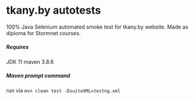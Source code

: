 tkany.by autotests
===================

100% Java Selenium automated smoke test for tkany.by website.
Made as diploma for Stormnet courses.

##### Requires
JDK 11
maven 3.8.6

##### Maven prompt command
run via 
`mvn clean test -DsuiteXML=testng.xml`